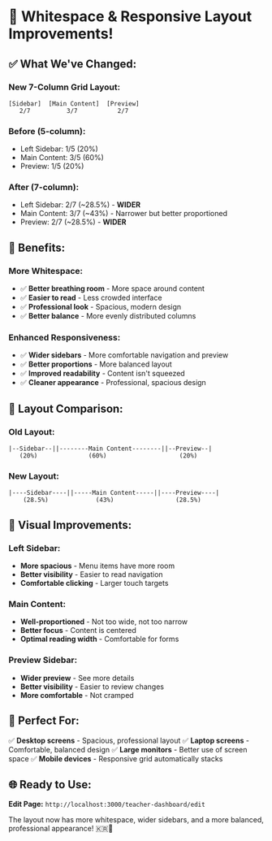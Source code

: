# 🎉 Whitespace & Responsive Layout Improvements!

## ✅ **What We've Changed:**

### **New 7-Column Grid Layout:**
```
[Sidebar]  [Main Content]  [Preview]
   2/7          3/7           2/7
```

### **Before (5-column):**
- Left Sidebar: 1/5 (20%)
- Main Content: 3/5 (60%)
- Preview: 1/5 (20%)

### **After (7-column):**
- Left Sidebar: 2/7 (~28.5%) - **WIDER**
- Main Content: 3/7 (~43%) - Narrower but better proportioned
- Preview: 2/7 (~28.5%) - **WIDER**

## 🌟 **Benefits:**

### **More Whitespace:**
- ✅ **Better breathing room** - More space around content
- ✅ **Easier to read** - Less crowded interface
- ✅ **Professional look** - Spacious, modern design
- ✅ **Better balance** - More evenly distributed columns

### **Enhanced Responsiveness:**
- ✅ **Wider sidebars** - More comfortable navigation and preview
- ✅ **Better proportions** - More balanced layout
- ✅ **Improved readability** - Content isn't squeezed
- ✅ **Cleaner appearance** - Professional, spacious design

## 📐 **Layout Comparison:**

### **Old Layout:**
```
|--Sidebar--||--------Main Content--------||--Preview--|
   (20%)              (60%)                    (20%)
```

### **New Layout:**
```
|----Sidebar----||-----Main Content-----||----Preview----|
    (28.5%)             (43%)                 (28.5%)
```

## 🚀 **Visual Improvements:**

### **Left Sidebar:**
- **More spacious** - Menu items have more room
- **Better visibility** - Easier to read navigation
- **Comfortable clicking** - Larger touch targets

### **Main Content:**
- **Well-proportioned** - Not too wide, not too narrow
- **Better focus** - Content is centered
- **Optimal reading width** - Comfortable for forms

### **Preview Sidebar:**
- **Wider preview** - See more details
- **Better visibility** - Easier to review changes
- **More comfortable** - Not cramped

## 🎯 **Perfect For:**

✅ **Desktop screens** - Spacious, professional layout
✅ **Laptop screens** - Comfortable, balanced design
✅ **Large monitors** - Better use of screen space
✅ **Mobile devices** - Responsive grid automatically stacks

## 🌐 **Ready to Use:**

**Edit Page:** `http://localhost:3000/teacher-dashboard/edit`

The layout now has more whitespace, wider sidebars, and a more balanced, professional appearance! 🇰🇷💜



